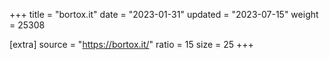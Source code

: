 +++
title = "bortox.it"
date = "2023-01-31"
updated = "2023-07-15"
weight = 25308

[extra]
source = "https://bortox.it/"
ratio = 15
size = 25
+++
